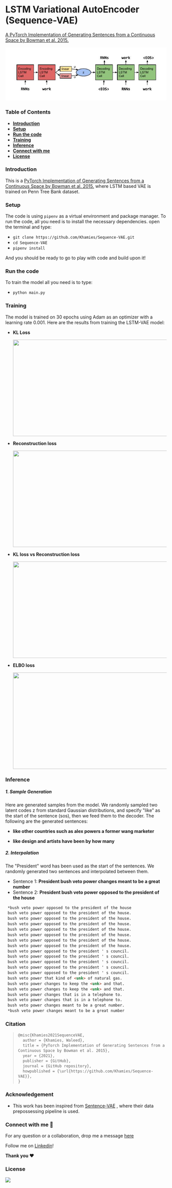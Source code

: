 # LSTM Variational AutoEncoder (Sequence-VAE)
[A PyTorch Implementation of Generating Sentences from a Continuous Space by Bowman et al. 2015.](https://arxiv.org/abs/1511.06349)

![](./media/model.jpg)

### Table of Contents

- **[Introduction](#Introduction)**
- **[Setup](#Setup)**
- [**Run the code**](#Run-the-code)
- **[Training](#Training)**
- **[Inference](#Inference)**
- **[Connect with me](#Connect-with-me)**
- **[License](#License)** 



### Introduction

This is a  [PyTorch Implementation of Generating Sentences from a Continuous Space by Bowman et al. 2015.](https://arxiv.org/abs/1511.06349) where LSTM based VAE is trained on Penn Tree Bank dataset. 

### Setup

The code is using `pipenv` as a virtual environment and package manager. To run the code, all you need is to install the necessary dependencies. open the terminal and type:

- `git clone https://github.com/Khamies/Sequence-VAE.git` 
- `cd Sequence-VAE`
- `pipenv install`

And you should be ready to go to play with code and build upon it!

### Run the code

To train the model all you need is to type:

- `python main.py`

### Training

The model is trained on 30 epochs using Adam as an optimizer with a learning rate 0.001. Here are the results from training the LSTM-VAE model:

- **KL Loss**

  <img src="./media/kl.jpg" align="center" height="300" width="500" >

- **Reconstruction loss**

  <img src="./media/reco.jpg" align="center" height="300" width="500" >

- **KL loss vs Reconstruction loss**

  <img src="./media/kl_reco.jpg" align="center" height="300" width="500" >

- **ELBO loss**

  <img src="./media/elbo.jpg" align="center" height="300" width="500" >



### Inference

##### 1. Sample Generation

Here are generated samples from the model. We randomly sampled two latent codes z from standard Gaussian distributions, and specify "like" as the start of the sentence (sos), then we feed them to the decoder. The following are the generated sentences:

- **like other countries such as alex powers a former wang marketer** 

- **like design and artists have been <unk> by how many <unk>**

##### 2. Interpolation

The "President" word has been used as the start of the sentences. We randomly generated two sentences and interpolated between them.

- Sentence 1: **President bush veto power changes meant to be a great number**
- Sentence 2: **President bush veto power opposed to the president of the house**



```markdown
 *bush veto power opposed to the president of the house
 bush veto power opposed to the president of the house.
 bush veto power opposed to the president of the house.
 bush veto power opposed to the president of the house.
 bush veto power opposed to the president of the house.
 bush veto power opposed to the president of the house.
 bush veto power opposed to the president of the house.
 bush veto power opposed to the president of the house.
 bush veto power opposed to the president ' s council.
 bush veto power opposed to the president ' s council.
 bush veto power opposed to the president ' s council.
 bush veto power opposed to the president ' s council.
 bush veto power opposed to the president ' s council.
 bush veto power that kind of <unk> of natural gas.
 bush veto power changes to keep the <unk> and that.
 bush veto power changes to keep the <unk> and that.
 bush veto power changes that is in a telephone to.
 bush veto power changes that is in a telephone to.
 bush veto power changes meant to be a great number.
 *bush veto power changes meant to be a great number
```



### Citation

> ```
> @misc{Khamies2021SequenceVAE,
>   author = {Khamies, Waleed},
>   title = {PyTorch Implementation of Generating Sentences from a Continuous Space by Bowman et al. 2015},
>   year = {2021},
>   publisher = {GitHub},
>   journal = {GitHub repository},
>   howpublished = {\url{https://github.com/Khamies/Sequence-VAE}},
> }
> ```



### Acknowledgement

- This work has been inspired from [Sentence-VAE](https://github.com/timbmg/Sentence-VAE) , where their data prepossessing pipeline is used.

### Connect with me :slightly_smiling_face:

For any question or a collaboration, drop me a message [here](mailto:khamiesw@outlook.com?subject=[GitHub]%20Sequence-VAE%20Repo)

Follow me on [Linkedin](https://www.linkedin.com/in/khamiesw/)!

**Thank you :heart:**

### License 

![](https://img.shields.io/github/license/khamies/Sequence-VAE)

